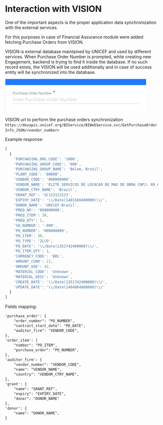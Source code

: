 # Interaction with VISION

One of the important aspects is the proper application data synchronization with the external services.

For this purposes in case of Financial Assurance module were added fetching Purchase Orders from VISION. 

VISION is external database maintained by UNICEF and used by different services. When Purchase Order Number is prompted, while creating new Engagement, backend is trying to find it inside the database. If no such record exists, the VISION will be used additionally and in case of success entity will be synchronized into the database. 

![](../.gitbook/assets/image%20%283%29.png)

VISION url to perform the purchase orders synchronization  
`https://devapis.unicef.org/BIService/BIWebService.svc/GetPurchaseOrderInfo_JSON/<vendor_number>`

Example response:

```javascript
[
  {
    'PURCHASING_ORG_CODE': '1000',
    'PURCHASING_GROUP_CODE': '000',
    'PURCHASING_GROUP_NAME': 'Belem, Brazil',
    'PLANT_CODE': '00000',
    'VENDOR_CODE': '000000000',
    'VENDOR_NAME': 'ELITE SERVICOS DE LOCACAO DE MAO DE OBRA CNPJ: 09.665.866/0001-96',
    'VENDOR_CTRY_NAME': 'Brazil',
    'GRANT_REF': 'SC123123123',
    'EXPIRY_DATE': '\\/Date(1483160400000)\\/',
    'DONOR_NAME': 'UNICEF-Brazil',
    'PREQ_NO': '000000000',
    'PREQ_ITEM': 30,
    'PREQ_QTY': 1,
    'SO_NUMBER': '-999',
    'PO_NUMBER': '000000000',
    'PO_ITEM': 30,
    'PO_TYPE': 'ZLCO',
    'PO_DATE': '\\/Date(1351742400000)\\/',
    'PO_ITEM_QTY': 1,
    'CURRENCY_CODE': 'BRL',
    'AMOUNT_CURR': 21,
    'AMOUNT_USD': 42,
    'MATERIAL_CODE': 'Unknown',
    'MATERIAL_DESC': 'Unknown',
    'CREATE_DATE': '\\/Date(1351742400000)\\/',
    'UPDATE_DATE': '\\/Date(1404964800000)\\/'
  }
]
```

Fields mapping:

```text
'purchase_order': {
    "order_number": "PO_NUMBER",
    "contract_start_date": "PO_DATE",
    "auditor_firm": "VENDOR_CODE",
},
'order_item': {
    "number": "PO_ITEM",
    "purchase_order": "PO_NUMBER",
},
'auditor_firm': {
    "vendor_number": "VENDOR_CODE",
    "name": "VENDOR_NAME",
    "country": "VENDOR_CTRY_NAME",
},
'grant': {
    "name": "GRANT_REF",
    "expiry": "EXPIRY_DATE",
    "donor": "DONOR_NAME"
},
'donor': {
    "name": "DONOR_NAME",
}
```


